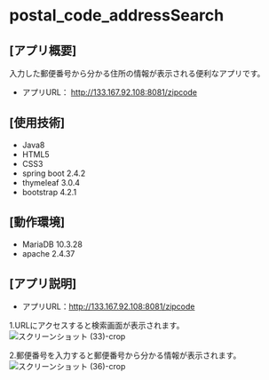 # postal_code_addressSearch

## [アプリ概要]
入力した郵便番号から分かる住所の情報が表示される便利なアプリです。
* アプリURL： http://133.167.92.108:8081/zipcode

## [使用技術]
* Java8
* HTML5
* CSS3
* spring boot 2.4.2
* thymeleaf 3.0.4
* bootstrap 4.2.1

## [動作環境]
* MariaDB 10.3.28
* apache 2.4.37

## [アプリ説明] ##
* アプリURL：http://133.167.92.108:8081/zipcode

1.URLにアクセスすると検索画面が表示されます。
![スクリーンショット (33)-crop](https://user-images.githubusercontent.com/83486993/136502160-e4e35cc3-477c-4bda-bb33-ad427c0f341b.png)

2.郵便番号を入力すると郵便番号から分かる情報が表示されます。
![スクリーンショット (36)-crop](https://user-images.githubusercontent.com/83486993/136502204-bddf4b16-e968-4e5c-baef-3dceceddf7b7.png)


 
